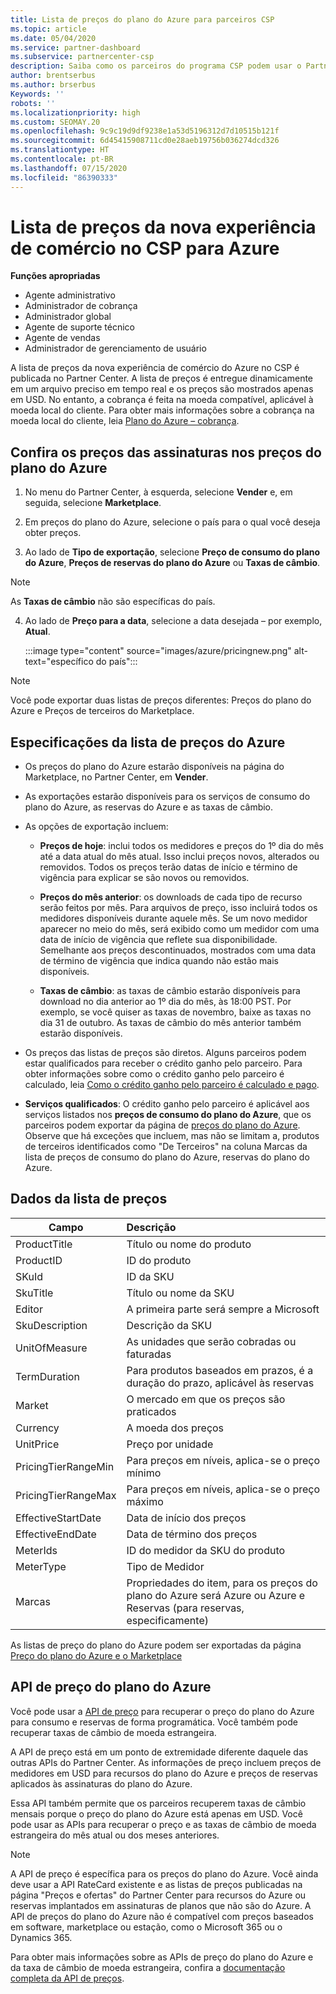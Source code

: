 ```yaml
---
title: Lista de preços do plano do Azure para parceiros CSP
ms.topic: article
ms.date: 05/04/2020
ms.service: partner-dashboard
ms.subservice: partnercenter-csp
description: Saiba como os parceiros do programa CSP podem usar o Partner Center para consultar a lista de preços para assinaturas no plano do Azure.
author: brentserbus
ms.author: brserbus
Keywords: ''
robots: ''
ms.localizationpriority: high
ms.custom: SEOMAY.20
ms.openlocfilehash: 9c9c19d9df9238e1a53d5196312d7d10515b121f
ms.sourcegitcommit: 6d45415908711cd0e28aeb19756b036274dcd326
ms.translationtype: HT
ms.contentlocale: pt-BR
ms.lasthandoff: 07/15/2020
ms.locfileid: "86390333"
---
```

# <a name="price-list-for-the-new-commerce-experience-in-csp-for-azure"></a>Lista de preços da nova experiência de comércio no CSP para Azure

**Funções apropriadas**

- Agente administrativo
- Administrador de cobrança
- Administrador global
- Agente de suporte técnico
- Agente de vendas
- Administrador de gerenciamento de usuário

A lista de preços da nova experiência de comércio do Azure no CSP é publicada no Partner Center. A lista de preços é entregue dinamicamente em um arquivo preciso em tempo real e os preços são mostrados apenas em USD. No entanto, a cobrança é feita na moeda compatível, aplicável à moeda local do cliente. Para obter mais informações sobre a cobrança na moeda local do cliente, leia [Plano do Azure – cobrança](azure-plan-billing.md).

## <a name="see-pricing-for-subscriptions-under-the-azure-plan-pricing"></a>Confira os preços das assinaturas nos preços do plano do Azure

1. No menu do Partner Center, à esquerda, selecione **Vender** e, em seguida, selecione **Marketplace**.

2. Em preços do plano do Azure, selecione o país para o qual você deseja obter preços.

3. Ao lado de **Tipo de exportação**, selecione **Preço de consumo do plano do Azure**, **Preços de reservas do plano do Azure** ou **Taxas de câmbio**. 

>[!NOTE] 
>As **Taxas de câmbio** não são específicas do país.

4. Ao lado de **Preço para a data**, selecione a data desejada – por exemplo, **Atual**.

   :::image type="content" source="images/azure/pricingnew.png" alt-text="específico do país":::

>[!NOTE] 
>Você pode exportar duas listas de preços diferentes: Preços do plano do Azure e Preços de terceiros do Marketplace.

## <a name="azure-price-list-specifics"></a>Especificações da lista de preços do Azure

- Os preços do plano do Azure estarão disponíveis na página do Marketplace, no Partner Center, em **Vender**.

- As exportações estarão disponíveis para os serviços de consumo do plano do Azure, as reservas do Azure e as taxas de câmbio.

- As opções de exportação incluem:

  - **Preços de hoje**: inclui todos os medidores e preços do 1º dia do mês até a data atual do mês atual. Isso inclui preços novos, alterados ou removidos. Todos os preços terão datas de início e término de vigência para explicar se são novos ou removidos.

  - **Preços do mês anterior**: os downloads de cada tipo de recurso serão feitos por mês. Para arquivos de preço, isso incluirá todos os medidores disponíveis durante aquele mês. Se um novo medidor aparecer no meio do mês, será exibido como um medidor com uma data de início de vigência que reflete sua disponibilidade. Semelhante aos preços descontinuados, mostrados com uma data de término de vigência que indica quando não estão mais disponíveis.

  - **Taxas de câmbio**: as taxas de câmbio estarão disponíveis para download no dia anterior ao 1º dia do mês, às 18:00 PST. Por exemplo, se você quiser as taxas de novembro, baixe as taxas no dia 31 de outubro. As taxas de câmbio do mês anterior também estarão disponíveis.

- Os preços das listas de preços são diretos. Alguns parceiros podem estar qualificados para receber o crédito ganho pelo parceiro. Para obter informações sobre como o crédito ganho pelo parceiro é calculado, leia [Como o crédito ganho pelo parceiro é calculado e pago](partner-earned-credit-explanation.md).

- **Serviços qualificados**: O crédito ganho pelo parceiro é aplicável aos serviços listados nos **preços de consumo do plano do Azure**, que os parceiros podem exportar da página de [preços do plano do Azure](https://partner.microsoft.com/commerce/sales). Observe que há exceções que incluem, mas não se limitam a, produtos de terceiros identificados como "De Terceiros" na coluna Marcas da lista de preços de consumo do plano do Azure, reservas do plano do Azure.

## <a name="price-list-data"></a>Dados da lista de preços

|**Campo**   |**Descrição**   |
|--------------------------|:---------------------------|
|ProductTitle  |Título ou nome do produto|
|ProductID   |ID do produto|
|SKuId|ID da SKU|
|SkuTitle|Título ou nome da SKU|
|Editor|A primeira parte será sempre a Microsoft|
|SkuDescription|Descrição da SKU|
|UnitOfMeasure|As unidades que serão cobradas ou faturadas|
|TermDuration|Para produtos baseados em prazos, é a duração do prazo, aplicável às reservas|
|Market|O mercado em que os preços são praticados|
|Currency|A moeda dos preços|
|UnitPrice|Preço por unidade|
|PricingTierRangeMin|Para preços em níveis, aplica-se o preço mínimo|
|PricingTierRangeMax|Para preços em níveis, aplica-se o preço máximo|
|EffectiveStartDate|Data de início dos preços|
|EffectiveEndDate|Data de término dos preços|
|MeterIds|ID do medidor da SKU do produto|
|MeterType|Tipo de Medidor|
|Marcas|Propriedades do item, para os preços do plano do Azure será Azure ou Azure e Reservas (para reservas, especificamente)|

As listas de preço do plano do Azure podem ser exportadas da página [Preço do plano do Azure e o Marketplace](https://partner.microsoft.com/commerce/sales?type=Any&category=Any)

## <a name="pricing-api-for-azure-plan"></a>API de preço do plano do Azure

Você pode usar a [API de preço](https://docs.microsoft.com/partner/develop/pricing) para recuperar o preço do plano do Azure para consumo e reservas de forma programática. Você também pode recuperar taxas de câmbio de moeda estrangeira.

A API de preço está em um ponto de extremidade diferente daquele das outras APIs do Partner Center. As informações de preço incluem preços de medidores em USD para recursos do plano do Azure e preços de reservas aplicados às assinaturas do plano do Azure.

Essa API também permite que os parceiros recuperem taxas de câmbio mensais porque o preço do plano do Azure está apenas em USD. Você pode usar as APIs para recuperar o preço e as taxas de câmbio de moeda estrangeira do mês atual ou dos meses anteriores.

>[!NOTE]
> A API de preço é específica para os preços do plano do Azure. Você ainda deve usar a API RateCard existente e as listas de preços publicadas na página "Preços e ofertas" do Partner Center para recursos do Azure ou reservas implantados em assinaturas de planos que não são do Azure. A API de preços do plano do Azure não é compatível com preços baseados em software, marketplace ou estação, como o Microsoft 365 ou o Dynamics 365.

Para obter mais informações sobre as APIs de preço do plano do Azure e da taxa de câmbio de moeda estrangeira, confira a [documentação completa da API de preços](https://docs.microsoft.com/partner/develop/pricing).
